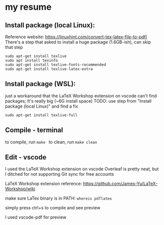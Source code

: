 # my resume
## Install package (local Linux):
Reference website:
https://linuxhint.com/convert-tex-latex-file-to-pdf/
There's a step that asked to install a huge package (1.6GB-ish), can skip that step

```
sudo apt-get install texlive
sudo apt install texinfo
sudo apt-get install texlive-fonts-recommended
sudo apt-get install texlive-latex-extra
```

## Install package (WSL):
just a workaround that the LaTeX Workshop extension on vscode can't find packages;
It's really big (~6G install space)
TODO: use step from "Install package (local Linux)" and find a fix
```
sudo apt-get install texlive-full
```

## Compile - terminal
to compile, run
```make ```
to clean, run
```make clean```

## Edit - vscode
I used the LaTeX Workshop extension on vscode 
Overleaf is pretty neat, but I ditched for not supporting Git sync for free accounts

LaTeX Workshop extension reference:
https://github.com/James-Yu/LaTeX-Workshop/wiki


make sure LaTex binary is in PATH:
```whereis pdflatex```

simply press ctrl+s to compile and see preview

I used vscode-pdf for preview
